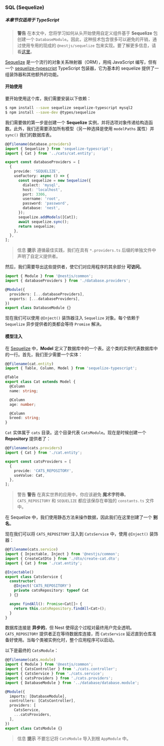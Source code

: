 ### SQL (Sequelize)

##### 本章节仅适用于 TypeScript

> **警告** 在本文中，您将学习如何从头开始使用自定义组件基于 **Sequelize** 包创建一个 `DatabaseModule`。因此，这种技术包含很多可以避免的开销，通过使用专用的现成的 `@nestjs/sequelize` 包来实现。要了解更多信息，请看[这里](/techniques/database#sequelize-integration)。

[Sequelize](https://github.com/sequelize/sequelize) 是一个流行的对象关系映射器（ORM），用纯 JavaScript 编写，但有一个 [sequelize-typescript](https://github.com/RobinBuschmann/sequelize-typescript) TypeScript 包装器，它为基本的 sequelize 提供了一组装饰器和其他额外的功能。

#### 开始使用

要开始使用这个库，我们需要安装以下依赖：

```bash
$ npm install --save sequelize sequelize-typescript mysql2
$ npm install --save-dev @types/sequelize
```

我们需要做的第一步是创建一个 **Sequelize** 实例，并将选项对象传递给构造函数。此外，我们还需要添加所有模型（另一种选择是使用 `modelPaths` 属性）并 `sync()` 我们的数据库表。

```typescript
@@filename(database.providers)
import { Sequelize } from 'sequelize-typescript';
import { Cat } from '../cats/cat.entity';

export const databaseProviders = [
  {
    provide: 'SEQUELIZE',
    useFactory: async () => {
      const sequelize = new Sequelize({
        dialect: 'mysql',
        host: 'localhost',
        port: 3306,
        username: 'root',
        password: 'password',
        database: 'nest',
      });
      sequelize.addModels([Cat]);
      await sequelize.sync();
      return sequelize;
    },
  },
];
```

> 信息 **提示** 遵循最佳实践，我们在具有 `*.providers.ts` 后缀的单独文件中声明了自定义提供者。

然后，我们需要导出这些提供者，使它们对应用程序的其余部分 **可访问**。

```typescript
import { Module } from '@nestjs/common';
import { databaseProviders } from './database.providers';

@Module({
  providers: [...databaseProviders],
  exports: [...databaseProviders],
})
export class DatabaseModule {}
```

现在我们可以使用 `@Inject()` 装饰器注入 `Sequelize` 对象。每个依赖于 `Sequelize` 异步提供者的类都会等待 `Promise` 解决。

#### 模型注入

在 [Sequelize](https://github.com/sequelize/sequelize) 中，**Model** 定义了数据库中的一个表。这个类的实例代表数据库中的一行。首先，我们至少需要一个实体：

```typescript
@@filename(cat.entity)
import { Table, Column, Model } from 'sequelize-typescript';

@Table
export class Cat extends Model {
  @Column
  name: string;

  @Column
  age: number;

  @Column
  breed: string;
}
```

`Cat` 实体属于 `cats` 目录。这个目录代表 `CatsModule`。现在是时候创建一个 **Repository** 提供者了：

```typescript
@@filename(cats.providers)
import { Cat } from './cat.entity';

export const catsProviders = [
  {
    provide: 'CATS_REPOSITORY',
    useValue: Cat,
  },
];
```

> 警告 **警告** 在真实世界的应用中，你应该避免 **魔术字符串**。`CATS_REPOSITORY` 和 `SEQUELIZE` 都应该保存在单独的 `constants.ts` 文件中。

在 Sequelize 中，我们使用静态方法来操作数据，因此我们在这里创建了一个 **别名**。

现在我们可以将 `CATS_REPOSITORY` 注入到 `CatsService` 中，使用 `@Inject()` 装饰器：

```typescript
@@filename(cats.service)
import { Injectable, Inject } from '@nestjs/common';
import { CreateCatDto } from './dto/create-cat.dto';
import { Cat } from './cat.entity';

@Injectable()
export class CatsService {
  constructor(
    @Inject('CATS_REPOSITORY')
    private catsRepository: typeof Cat
  ) {}

  async findAll(): Promise<Cat[]> {
    return this.catsRepository.findAll<Cat>();
  }
}
```

数据库连接是 **异步的**，但 Nest 使得这个过程对最终用户完全透明。`CATS_REPOSITORY` 提供者正在等待数据库连接，而 `CatsService` 延迟直到仓库准备好使用。当每个类被实例化时，整个应用程序可以启动。

以下是最终的 `CatsModule`：

```typescript
@@filename(cats.module)
import { Module } from '@nestjs/common';
import { CatsController } from './cats.controller';
import { CatsService } from './cats.service';
import { catsProviders } from './cats.providers';
import { DatabaseModule } from '../database/database.module';

@Module({
  imports: [DatabaseModule],
  controllers: [CatsController],
  providers: [
    CatsService,
    ...catsProviders,
  ],
})
export class CatsModule {}
```

> 信息 **提示** 不要忘记将 `CatsModule` 导入到根 `AppModule` 中。